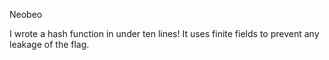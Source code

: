 Neobeo

I wrote a hash function in under ten lines! It uses finite fields to prevent any leakage of the flag.
